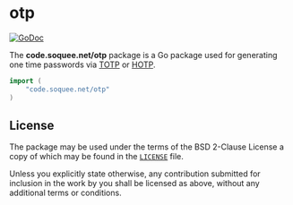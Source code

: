 # otp

[![GoDoc](https://godoc.org/code.soquee.net/otp?status.svg)](https://godoc.org/code.soquee.net/otp)

The **code.soquee.net/otp** package is a Go package used for generating one time
passwords via [TOTP] or [HOTP].

```go
import (
	"code.soquee.net/otp"
)
```

[TOTP]: https://tools.ietf.org/html/rfc6238
[HOTP]: https://tools.ietf.org/html/rfc4226


## License

The package may be used under the terms of the BSD 2-Clause License a copy of
which may be found in the [`LICENSE`] file.

Unless you explicitly state otherwise, any contribution submitted for inclusion
in the work by you shall be licensed as above, without any additional terms or
conditions.

[`LICENSE`]: ./LICENSE
